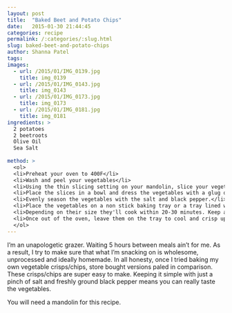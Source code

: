 ```yaml
---
layout: post
title:  "Baked Beet and Potato Chips"
date:   2015-01-30 21:44:45
categories: recipe
permalink: /:categories/:slug.html
slug: baked-beet-and-potato-chips
author: Shanna Patel
tags: 
images: 
  - url: /2015/01/IMG_0139.jpg
    title: img_0139
  - url: /2015/01/IMG_0143.jpg
    title: img_0143
  - url: /2015/01/IMG_0173.jpg
    title: img_0173
  - url: /2015/01/IMG_0181.jpg
    title: img_0181
ingredients: >
  2 potatoes 
  2 beetroots 
  Olive Oil
  Sea Salt 
  
method: >
  <ol>
  <li>Preheat your oven to 400F</li>
  <li>Wash and peel your vegetables</li>
  <li>Using the thin slicing setting on your mandolin, slice your vegetables into discs.</li>
  <li>Place the slices in a bowl and dress the vegetables with a glug of olive oil until they are very lightly coated.</li>
  <li>Evenly season the vegetables with the salt and black pepper.</li>
  <li>Place the vegetables on a non stick baking tray or a tray lined with baking parchment and lay them all out. They can be close to one another.</li>
  <li>Depending on their size they'll cook within 20-30 minutes. Keep an eye on them. Beets take longer than potatoes so after 20 minutes, rotate the tray and let them bake for 10-15 mins more.</li>
  <li>Once out of the oven, leave them on the tray to cool and crisp up.</li>
  </ol>
---
```

<p>I’m an unapologetic grazer. Waiting 5 hours between meals ain’t for me. As a result, I try to make sure that what I’m snacking on is wholesome, unprocessed and ideally homemade. In all honesty, once I tried baking my own vegetable crisps/chips, store bought versions paled in comparison. These crisps/chips are super easy to make. Keeping it simple with just a pinch of salt and freshly ground black pepper means you can really taste the vegetables.</p>
<p>You will need a mandolin for this recipe.</p>

